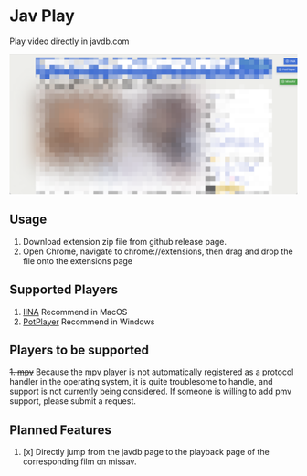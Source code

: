 # Jav Play
Play video directly in javdb.com

![Renderings](/public/cover.png)

## Usage
1. Download extension zip file from github release page.
2. Open Chrome, navigate to chrome://extensions, then drag and drop the file onto the extensions page

## Supported Players
1. [IINA](https://iina.io/) Recommend in MacOS
2. [PotPlayer](https://potplayer.daum.net/) Recommend in Windows

## Players to be supported
~~1. [mpv](https://mpv.io/)~~ Because the mpv player is not automatically registered as a protocol handler in the operating system, it is quite troublesome to handle, and support is not currently being considered. If someone is willing to add pmv support, please submit a request.

## Planned Features
1. [x] Directly jump from the javdb page to the playback page of the corresponding film on missav.
